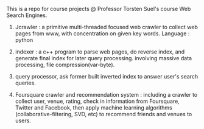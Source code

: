 This is a repo for course projects @ Professor Torsten Suel's course Web Search Engines.

1. Jcrawler : a primitive multi-threaded focused web crawler to collect web pages from www, with concentration on given key words. Language : python
2. indexer : a c++ program to parse web pages, do reverse index, and generate final index for later query processing. involving massive data processing, file compression(var-byte).
3. query processor, ask former built inverted index to answer user's search queries. 


4. Foursquare crawler and recommendation system : including a crawler to collect user, venue, rating, check in information from Foursquare, Twitter and Facebook, then apply machine learning algorithms (collaborative-filtering, SVD, etc) to recommend friends and venues to users.
